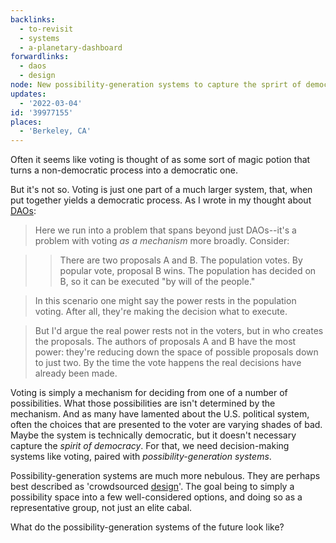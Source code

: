 ```yaml
---
backlinks:
  - to-revisit
  - systems
  - a-planetary-dashboard
forwardlinks:
  - daos
  - design
node: New possibility-generation systems to capture the sprirt of democracy
updates:
  - '2022-03-04'
id: '39977155'
places:
  - 'Berkeley, CA'
---
```

Often it seems like voting is thought of as some sort of magic potion that turns a non-democratic process into a democratic one. 

But it's not so. Voting is just one part of a much larger system, that, when put together yields a democratic process. As I wrote in my thought about [DAOs](daos.md): 

> Here we run into a problem that spans beyond just DAOs--it's a problem with voting *as a mechanism* more broadly. Consider:

> > There are two proposals A and B. The population votes. By popular vote, proposal B wins. The population has decided on B, so it can be executed "by will of the people."

> In this scenario one might say the power rests in the population voting. After all, they're making the decision what to execute.

> But I'd argue the real power rests not in the voters, but in who creates the proposals. The authors of proposals A and B have the most power: they're reducing down the space of possible proposals down to just two. By the time the vote happens the real decisions have already been made. 

Voting is simply a mechanism for deciding from one of a number of possibilities. What those possibilities are isn't determined by the mechanism. And as many have lamented about the U.S. political system, often the choices that are presented to the voter are varying shades of bad. Maybe the system is technically democratic, but it doesn't necessary capture the *spirit of democracy*. For that, we need decision-making systems like voting, paired with *possibility-generation systems*. 

Possibility-generation systems are much more nebulous. They are perhaps best described as 'crowdsourced [design](design.md)'. The goal being to simply a possibility space into a few well-considered options, and doing so as a representative group, not just an elite cabal. 

What do the possibility-generation systems of the future look like? 



